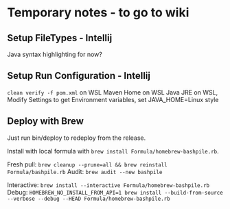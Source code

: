 # Temporary notes - to go to wiki

## Setup FileTypes - Intellij
Java syntax highlighting for now?

## Setup Run Configuration - Intellij
`clean verify -f pom.xml` on WSL
Maven Home on WSL
Java JRE on WSL, Modify Settings to get Environment variables, set JAVA_HOME=Linux style

## Deploy with Brew

Just run bin/deploy to redeploy from the release.

Install with local formula with `brew install Formula/homebrew-bashpile.rb`.

Fresh pull: `brew cleanup --prune=all && brew reinstall Formula/bashpile.rb`
Audit: `brew audit --new bashpile`

Interactive: `brew install --interactive Formula/homebrew-bashpile.rb`
Debug: `HOMEBREW_NO_INSTALL_FROM_API=1 brew install --build-from-source --verbose --debug --HEAD Formula/homebrew-bashpile.rb`